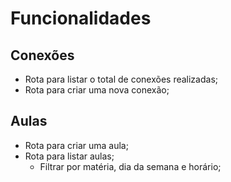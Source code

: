 # Funcionalidades

## Conexões

-   Rota para listar o total de conexões realizadas;
-   Rota para criar uma nova conexão;

## Aulas

-   Rota para criar uma aula;
-   Rota para listar aulas;
    -   Filtrar por matéria, dia da semana e horário;
